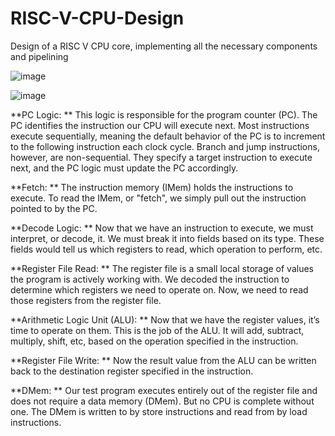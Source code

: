 # RISC-V-CPU-Design
Design of a RISC V CPU core, implementing all the necessary components and pipelining


![image](https://github.com/user-attachments/assets/1148e09d-a298-44b4-8dd3-bf0938db1d74)


![image](https://github.com/user-attachments/assets/9eced445-9815-43cd-a26e-114d9175e368)



**PC Logic: **
This logic is responsible for the program counter (PC). The PC identifies the instruction our CPU will execute next. Most instructions execute sequentially, meaning the default behavior of the PC is to increment to the following instruction each clock cycle. Branch and jump instructions, however, are non-sequential. They specify a target instruction to execute next, and the PC logic must update the PC accordingly.

**Fetch: **
The instruction memory (IMem) holds the instructions to execute. To read the IMem, or "fetch", we simply pull out the instruction pointed to by the PC.

**Decode Logic: **
Now that we have an instruction to execute, we must interpret, or decode, it. We must break it into fields based on its type. These fields would tell us which registers to read, which operation to perform, etc.

**Register File Read: **
The register file is a small local storage of values the program is actively working with. We decoded the instruction to determine which registers we need to operate on. Now, we need to read those registers from the register file.

**Arithmetic Logic Unit (ALU): **
Now that we have the register values, it’s time to operate on them. This is the job of the ALU. It will add, subtract, multiply, shift, etc, based on the operation specified in the instruction.

**Register File Write: **
Now the result value from the ALU can be written back to the destination register specified in the instruction.

**DMem: **
Our test program executes entirely out of the register file and does not require a data memory (DMem). But no CPU is complete without one. The DMem is written to by store instructions and read from by load instructions.
